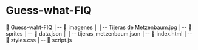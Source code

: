 # Guess-what-FIQ

📁 Guess-waht-FIQ
│-- 📁 imagenes
│   │-- Tijeras de Metzenbaum.jpg
│-- 📁 sprites
│-- 📄 data.json
│   │-- tijeras_metzenbaum.json
│-- 📄 index.html
│-- 📄 styles.css
│-- 📄 script.js
